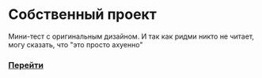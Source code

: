 # Собственный проект
Мини-тест с оригинальным дизайном. И так как ридми никто не читает, могу сказать, что "это просто ахуенно"

### [Перейти](https://faynco.github.io/quiz/)
